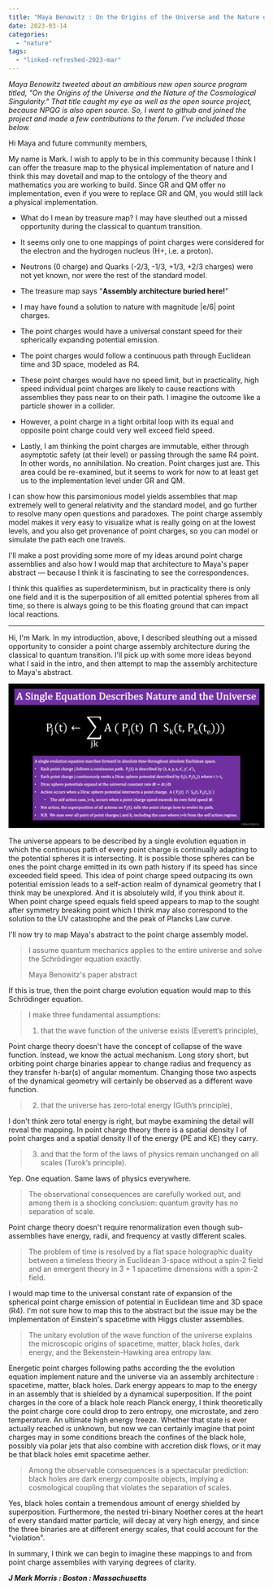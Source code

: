 ```yaml
---
title: "Maya Benowitz : On the Origins of the Universe and the Nature of the Cosmological Singularity"
date: 2023-03-14
categories: 
  - "nature"
tags: 
  - "linked-refreshed-2023-mar"
---
```


_Maya Benowitz tweeted about an ambitious new open source program titled, "On the Origins of the Universe and the Nature of the Cosmological Singularity." That title caught my eye as well as the open source project, because NPQG is also open source. So, I went to github and joined the project and made a few contributions to the forum. I've included those below._

Hi Maya and future community members,

My name is Mark. I wish to apply to be in this community because I think I can offer the treasure map to the physical implementation of nature and I think this may dovetail and map to the ontology of the theory and mathematics you are working to build. Since GR and QM offer no implementation, even if you were to replace GR and QM, you would still lack a physical implementation.

- What do I mean by treasure map? I may have sleuthed out a missed opportunity during the classical to quantum transition.

- It seems only one to one mappings of point charges were considered for the electron and the hydrogen nucleus (H+, i.e. a proton).

- Neutrons (0 charge) and Quarks (-2/3, -1/3, +1/3, +2/3 charges) were not yet known, nor were the rest of the standard model.

- The treasure map says "**Assembly architecture buried here!**"

- I may have found a solution to nature with magnitude |e/6| point charges.

- The point charges would have a universal constant speed for their spherically expanding potential emission.

- The point charges would follow a continuous path through Euclidean time and 3D space, modeled as R4.

- These point charges would have no speed limit, but in practicality, high speed individual point charges are likely to cause reactions with assemblies they pass near to on their path. I imagine the outcome like a particle shower in a collider.

- However, a point charge in a tight orbital loop with its equal and opposite point charge could very well exceed field speed.

- Lastly, I am thinking the point charges are immutable, either through asymptotic safety (at their level) or passing through the same R4 point. In other words, no annihilation. No creation. Point charges just are. This area could be re-examined, but it seems to work for now to at least get us to the implementation level under GR and QM.

I can show how this parsimonious model yields assemblies that map extremely well to general relativity and the standard model, and go further to resolve many open questions and paradoxes. The point charge assembly model makes it very easy to visualize what is really going on at the lowest levels, and you also get provenance of point charges, so you can model or simulate the path each one travels.

I'll make a post providing some more of my ideas around point charge assemblies and also how I would map that architecture to Maya's paper abstract — because I think it is fascinating to see the correspondences.

I think this qualifies as superdeterminism, but in practicality there is only one field and it is the superposition of all emitted potential spheres from all time, so there is always going to be this floating ground that can impact local reactions.

* * *

Hi, I'm Mark. In my introduction, above, I described sleuthing out a missed opportunity to consider a point charge assembly architecture during the classical to quantum transition. I'll pick up with some more ideas beyond what I said in the intro, and then attempt to map the assembly architecture to Maya's abstract.

![](images/one-equation-2.png)

The universe appears to be described by a single evolution equation in which the continuous path of every point charge is continually adapting to the potential spheres it is intersecting. It is possible those spheres can be ones the point charge emitted in its own path history if its speed has since exceeded field speed. This idea of point charge speed outpacing its own potential emission leads to a self-action realm of dynamical geometry that I think may be unexplored. And it is absolutely wild, if you think about it. When point charge speed equals field speed appears to map to the sought after symmetry breaking point which I think may also correspond to the solution to the UV catastrophe and the peak of Plancks Law curve.

I'll now try to map Maya's abstract to the point charge assembly model.

> I assume quantum mechanics applies to the entire universe and solve the Schrödinger equation exactly.
> 
> Maya Benowitz's paper abstract

If this is true, then the point charge evolution equation would map to this Schrödinger equation.

> I make three fundamental assumptions:
> 
> 1. that the wave function of the universe exists (Everett’s principle),

Point charge theory doesn't have the concept of collapse of the wave function. Instead, we know the actual mechanism. Long story short, but orbiting point charge binaries appear to change radius and frequency as they transfer h-bar(s) of angular momentum. Changing those two aspects of the dynamical geometry will certainly be observed as a different wave function.

> 2. that the universe has zero-total energy (Guth’s principle),

I don't think zero total energy is right, but maybe examining the detail will reveal the mapping. In point charge theory there is a spatial density I of point charges and a spatial density II of the energy (PE and KE) they carry.

> 3. and that the form of the laws of physics remain unchanged on all scales (Turok’s principle).

Yep. One equation. Same laws of physics everywhere.

> The observational consequences are carefully worked out, and among them is a shocking conclusion: quantum gravity has no separation of scale.

Point charge theory doesn't require renormalization even though sub-assemblies have energy, radii, and frequency at vastly different scales.

> The problem of time is resolved by a flat space holographic duality between a timeless theory in Euclidean 3-space without a spin-2 field and an emergent theory in 3 + 1 spacetime dimensions with a spin-2 field.

I would map time to the universal constant rate of expansion of the spherical point charge emission of potential in Euclidean time and 3D space (R4). I'm not sure how to map this to the abstract but the issue may be the implementation of Einstein's spacetime with Higgs cluster assemblies.

> The unitary evolution of the wave function of the universe explains the microscopic origins of spacetime, matter, black holes, dark energy, and the Bekenstein-Hawking area entropy law.

Energetic point charges following paths according the the evolution equation implement nature and the universe via an assembly architecture : spacetime, matter, black holes. Dark energy appears to map to the energy in an assembly that is shielded by a dynamical superposition. If the point charges in the core of a black hole reach Planck energy, I think theoretically the point charge core could drop to zero entropy, one microstate, and zero temperature. An ultimate high energy freeze. Whether that state is ever actually reached is unknown, but now we can certainly imagine that point charges may in some conditions breach the confines of the black hole, possibly via polar jets that also combine with accretion disk flows, or it may be that black holes emit spacetime aether.

> Among the observable consequences is a spectacular prediction: black holes are dark energy composite objects, implying a cosmological coupling that violates the separation of scales.

Yes, black holes contain a tremendous amount of energy shielded by superposition. Furthermore, the nested tri-binary Noether cores at the heart of every standard matter particle, will decay at very high energy, and since the three binaries are at different energy scales, that could account for the "violation".

In summary, I think we can begin to imagine these mappings to and from point charge assemblies with varying degrees of clarity.

**_J Mark Morris : Boston : Massachusetts_**
